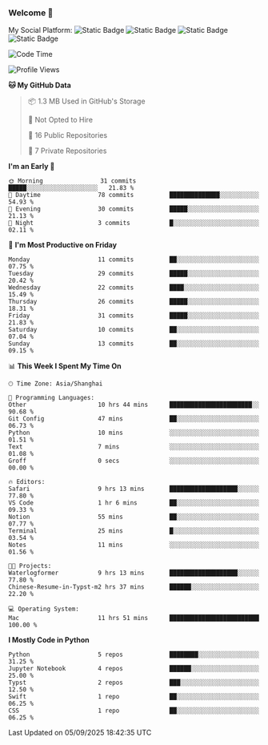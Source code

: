 ### Welcome 👋

<!--
**CheneyNine/CheneyNine** is a ✨ _special_ ✨ repository because its `README.md` (this file) appears on your GitHub profile.

Here are some ideas to get you started:

- 🔭 I’m currently working on ...
- 🌱 I’m currently learning ...
- 👯 I’m looking to collaborate on ...
- 🤔 I’m looking for help with ...
- 💬 Ask me about ...
- 📫 How to reach me: ...
- 😄 Pronouns: ...
- ⚡ Fun fact: ...
-->

My Social Platform:
![Static Badge](https://img.shields.io/badge/_-CheneyNine-black?style=flat&logo=Github&logoColor=white&cacheSeconds=https%3A%2F%2Fgithub.com%2FCheneyNine)
![Static Badge](https://img.shields.io/badge/_-cheneynine.top-purple?style=flat&logo=googlehome&logoColor=white&link=https%3A%2F%2Fwww.cheneynine.top)
![Static Badge](https://img.shields.io/badge/_-CQU__Cheney-green?style=flat&logo=wechat&logoColor=white&link=https%3A%2F%2Fwww.linkedin.com%2Fin%2Fyinan-chen-9b09202b9%2F)
![Static Badge](https://img.shields.io/badge/_-Cheney-blue?style=flat&logo=linkedin&logoColor=white&link=https%3A%2F%2Fwww.linkedin.com%2Fin%2Fyinan-chen-9b09202b9%2F)


<!--START_SECTION:waka-->
![Code Time](http://img.shields.io/badge/Code%20Time-377%20hrs%207%20mins-blue)

![Profile Views](http://img.shields.io/badge/Profile%20Views-0-blue)

**🐱 My GitHub Data** 

> 📦 1.3 MB Used in GitHub's Storage 
 > 
> 🚫 Not Opted to Hire
 > 
> 📜 16 Public Repositories 
 > 
> 🔑 7 Private Repositories 
 > 
**I'm an Early 🐤** 

```text
🌞 Morning                31 commits          █████░░░░░░░░░░░░░░░░░░░░   21.83 % 
🌆 Daytime                78 commits          ██████████████░░░░░░░░░░░   54.93 % 
🌃 Evening                30 commits          █████░░░░░░░░░░░░░░░░░░░░   21.13 % 
🌙 Night                  3 commits           █░░░░░░░░░░░░░░░░░░░░░░░░   02.11 % 
```
📅 **I'm Most Productive on Friday** 

```text
Monday                   11 commits          ██░░░░░░░░░░░░░░░░░░░░░░░   07.75 % 
Tuesday                  29 commits          █████░░░░░░░░░░░░░░░░░░░░   20.42 % 
Wednesday                22 commits          ████░░░░░░░░░░░░░░░░░░░░░   15.49 % 
Thursday                 26 commits          █████░░░░░░░░░░░░░░░░░░░░   18.31 % 
Friday                   31 commits          █████░░░░░░░░░░░░░░░░░░░░   21.83 % 
Saturday                 10 commits          ██░░░░░░░░░░░░░░░░░░░░░░░   07.04 % 
Sunday                   13 commits          ██░░░░░░░░░░░░░░░░░░░░░░░   09.15 % 
```


📊 **This Week I Spent My Time On** 

```text
🕑︎ Time Zone: Asia/Shanghai

💬 Programming Languages: 
Other                    10 hrs 44 mins      ███████████████████████░░   90.68 % 
Git Config               47 mins             ██░░░░░░░░░░░░░░░░░░░░░░░   06.73 % 
Python                   10 mins             ░░░░░░░░░░░░░░░░░░░░░░░░░   01.51 % 
Text                     7 mins              ░░░░░░░░░░░░░░░░░░░░░░░░░   01.08 % 
Groff                    0 secs              ░░░░░░░░░░░░░░░░░░░░░░░░░   00.00 % 

🔥 Editors: 
Safari                   9 hrs 13 mins       ███████████████████░░░░░░   77.80 % 
VS Code                  1 hr 6 mins         ██░░░░░░░░░░░░░░░░░░░░░░░   09.33 % 
Notion                   55 mins             ██░░░░░░░░░░░░░░░░░░░░░░░   07.77 % 
Terminal                 25 mins             █░░░░░░░░░░░░░░░░░░░░░░░░   03.54 % 
Notes                    11 mins             ░░░░░░░░░░░░░░░░░░░░░░░░░   01.56 % 

🐱‍💻 Projects: 
Waterlogformer           9 hrs 13 mins       ███████████████████░░░░░░   77.80 % 
Chinese-Resume-in-Typst-m2 hrs 37 mins       ██████░░░░░░░░░░░░░░░░░░░   22.20 % 

💻 Operating System: 
Mac                      11 hrs 51 mins      █████████████████████████   100.00 % 
```

**I Mostly Code in Python** 

```text
Python                   5 repos             ████████░░░░░░░░░░░░░░░░░   31.25 % 
Jupyter Notebook         4 repos             ██████░░░░░░░░░░░░░░░░░░░   25.00 % 
Typst                    2 repos             ███░░░░░░░░░░░░░░░░░░░░░░   12.50 % 
Swift                    1 repo              ██░░░░░░░░░░░░░░░░░░░░░░░   06.25 % 
CSS                      1 repo              ██░░░░░░░░░░░░░░░░░░░░░░░   06.25 % 
```




 Last Updated on 05/09/2025 18:42:35 UTC
<!--END_SECTION:waka-->


